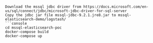  
```

Download the mssql jdbc driver from https://docs.microsoft.com/en-us/sql/connect/jdbc/microsoft-jdbc-driver-for-sql-server  
Copy the jdbc jar file mssql-jdbc-9.2.1.jre8.jar to mssql-elasticsearch-demo/logstash/ 
```console
cd mssql-elasticsearch-poc
docker-compose build
docker-compose up
```

